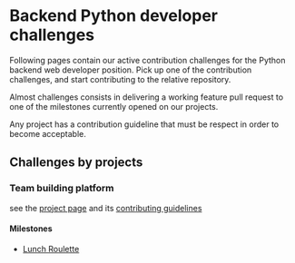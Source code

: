# Backend Python developer challenges

Following pages contain our active contribution challenges for the Python backend web developer position.
Pick up one of the contribution challenges, and start contributing to the relative repository.

Almost challenges consists in delivering a working feature pull request to one of the milestones currently opened on our projects.

Any project has a contribution guideline that must be respect in order to become acceptable.

## Challenges by projects

### Team building platform
see the [project page](https://github.com/Multidialogo/teambuilding-app) and its [contributing guidelines](https://github.com/Multidialogo/teambuilding-app/blob/main/CONTRIBUTING.md)

#### Milestones
* [Lunch Roulette](https://github.com/Multidialogo/teambuilding-app/milestone/1)

